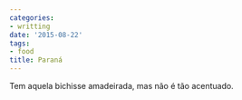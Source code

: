 ```yaml
---
categories:
- writting
date: '2015-08-22'
tags:
- food
title: Paraná
---
```


Tem aquela bichisse amadeirada, mas não é tão acentuado.